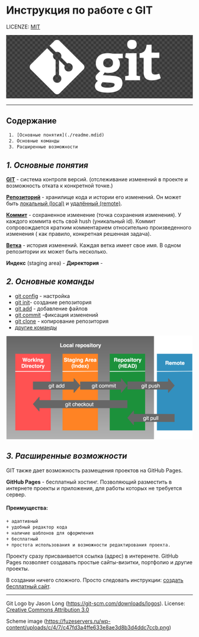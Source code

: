 
# Инструкция по работе с GIT

LICENZE: [MIT](./license.md)

![git-logo](./images/git-logo2.png)

---

## **Содержание**
     1. [Основные понятия](./readme.mdid)
     2. Основные команды
     3. Расширенные возможности

 ## *1. Основные понятия*  
**<u>GIT</u>** - система контроля версий. (отслеживание изменений в проекте и   возможность отката к конкретной точке.)

**<u>Репозиторий</u>** - хранилище кода и истории его изменений. Он может быть <u>локальный (local)</u> и <u>удалённый (remote)</u>. 

**<u>Коммит</u>** - сохраненное изменение (точка сохранения изменения). У каждого коммита есть свой hush (уникальный id). Коммит сопровождается кратким комментарием относительно произведенного изменения ( как правило, конкретная решенная задача). 

**<u>Ветка</u>** - история изменений. Каждая ветка имеет свое имя. В одном репозитории их может быть несколько. 

**Индекс**  (staging area) - 
**Директория** - 





 ## *2. Основные команды*


  * [git config](./git-config.md)   - настройка 
  * [git init](./git-init.md)- создание репозитория
  * [git add](./git-add.md)  - добавление файлов
  * [git commit](./git-commit.md) -фиксация изменений
  * [git clone](./git-clone.md) - копирование репозитория
  * [другие команды](./other-commands.md)

![scheme](./images/git-komandi.png)






 ## *3. Расширенные возможности*
GIT также дает возможность размещения проектов на GitHub Pages. 

**GitHub Pages** - бесплатный хостинг. Позволяющий разместить в интернете проекты и приложения, для работы которых не требуется сервер. 
 #### Преимущества:

    + адаптивный
    + удобный редактор кода
    + наличие шаблонов для оформления
    + бесплатный 
    + простота использования и возможности редактирования проекта.
Проекту сразу присваивается ссылка (адрес) в интеренете. 
GitHub Pages позволяет создавать простые сайты-визитки, портфолио и другие проекты. 

В создании ничего сложного. Просто следовать инструкции: [создать бесплатный сайт](./instruction-github-pages.md).

---


Git Logo by Jason Long  (https://git-scm.com/downloads/logos).
License: [Creative Commons Attribution 3.0](https://creativecommons.org/licenses/by/3.0/)

Scheme image (https://fuzeservers.ru/wp-content/uploads/c/4/7/c47fd3a4ffe633e8ae3d8b3d4ddc7ccb.png)


